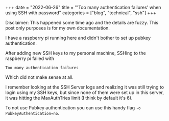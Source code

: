 +++
date = "2022-06-26"
title = "'Too many authentication failures' when using SSH with password"
categories = ["blog", "technical", "ssh"]
+++

Disclaimer: This happened some time ago and the details are fuzzy. This post only purposes is for my own documentation.

I have a raspberry pi running here and didn't bother to set up pubkey authentication.

After adding new SSH keys to my personal machine, SSHing to the raspberry pi failed with

```
Too many authentication failures
```

Which did not make sense at all.


I remember looking at the SSH Server logs and realizing it was still trying to login using my SSH keys,
but since none of them were set up in this server, it was hitting the MaxAuthTries limit (I think by default it's 6).

To not use Pubkey authentication you can use this handy flag `-o PubkeyAuthentication=no`.
